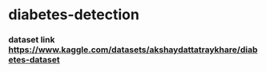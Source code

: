 # diabetes-detection

### dataset link https://www.kaggle.com/datasets/akshaydattatraykhare/diabetes-dataset
